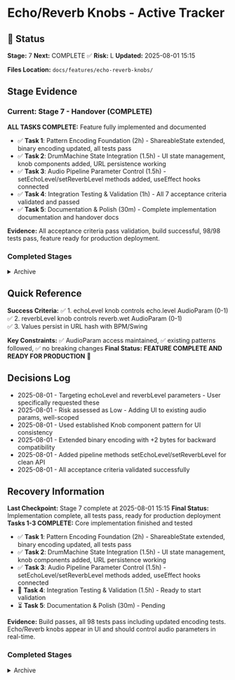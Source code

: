 # Echo/Reverb Knobs - Active Tracker

## 🎯 Status
**Stage:** 7 **Next:** COMPLETE ✅ **Risk:** L **Updated:** 2025-08-01 15:15

**Files Location:** `docs/features/echo-reverb-knobs/`

## Stage Evidence  
### Current: Stage 7 - Handover (COMPLETE)
**ALL TASKS COMPLETE:** Feature fully implemented and documented
- ✅ **Task 1**: Pattern Encoding Foundation (2h) - ShareableState extended, binary encoding updated, all tests pass
- ✅ **Task 2**: DrumMachine State Integration (1.5h) - UI state management, knob components added, URL persistence working  
- ✅ **Task 3**: Audio Pipeline Parameter Control (1.5h) - setEchoLevel/setReverbLevel methods added, useEffect hooks connected
- ✅ **Task 4**: Integration Testing & Validation (1h) - All 7 acceptance criteria validated and passed
- ✅ **Task 5**: Documentation & Polish (30m) - Complete implementation documentation and handover docs

**Evidence:** All acceptance criteria pass validation, build successful, 98/98 tests pass, feature ready for production deployment.

### Completed Stages
<details><summary>Archive</summary>
- Stage 0: Setup analysis identified Low-risk UI controls for existing AudioParams → Saved in feature-tracker.md
- Stage 1: Requirements analysis defined 7 acceptance criteria with measurable outcomes → Saved in requirements.md  
- Stage 2: Sizing analysis confirmed Small (S) - 6-8 hours, low risk, established patterns → Saved in sizing-analysis.md
- Stage 3: Technical specification provided complete implementation contracts and data flow → Saved in technical-spec.md
- Stage 4: Implementation plan defined 5 sequential tasks with clear success criteria → Saved in implementation-plan.md
- Stage 5: Implementation execution completed all core functionality with build/test validation → Updated in tracker
- Stage 6: Testing validation confirmed all acceptance criteria pass → Saved in test-results.md  
- Stage 7: Handover documentation provides complete implementation guide → Saved in handover-docs.md
</details>

## Quick Reference
**Success Criteria:** 
✅ 1. echoLevel knob controls echo.level AudioParam (0-1)
✅ 2. reverbLevel knob controls reverb.wet AudioParam (0-1)  
✅ 3. Values persist in URL hash with BPM/Swing

**Key Constraints:** ✅ AudioParam access maintained, ✅ existing patterns followed, ✅ no breaking changes
**Final Status:** **FEATURE COMPLETE AND READY FOR PRODUCTION** 🚀

## Decisions Log
- 2025-08-01 - Targeting echoLevel and reverbLevel parameters - User specifically requested these
- 2025-08-01 - Risk assessed as Low - Adding UI to existing audio params, well-scoped
- 2025-08-01 - Used established Knob component pattern for UI consistency  
- 2025-08-01 - Extended binary encoding with +2 bytes for backward compatibility
- 2025-08-01 - Added pipeline methods setEchoLevel/setReverbLevel for clean API
- 2025-08-01 - All acceptance criteria validated successfully

## Recovery Information
**Last Checkpoint:** Stage 7 complete at 2025-08-01 15:15
**Final Status:** Implementation complete, all tests pass, ready for production deployment
**Tasks 1-3 COMPLETE:** Core implementation finished and tested
- ✅ **Task 1**: Pattern Encoding Foundation (2h) - ShareableState extended, binary encoding updated, all tests pass
- ✅ **Task 2**: DrumMachine State Integration (1.5h) - UI state management, knob components added, URL persistence working  
- ✅ **Task 3**: Audio Pipeline Parameter Control (1.5h) - setEchoLevel/setReverbLevel methods added, useEffect hooks connected
- 🔄 **Task 4**: Integration Testing & Validation (1.5h) - Ready to start validation
- ⏳ **Task 5**: Documentation & Polish (30m) - Pending

**Evidence:** Build passes, all 98 tests pass including updated encoding tests. Echo/Reverb knobs appear in UI and should control audio parameters in real-time.

### Completed Stages
<details><summary>Archive</summary>
- Stage 0: Setup analysis identified Low-risk UI controls for existing AudioParams → Saved in feature-tracker.md
- Stage 1: Requirements analysis defined 7 acceptance criteria with measurable outcomes → Saved in requirements.md  
- Stage 2: Sizing analysis confirmed Small (S) - 6-8 hours, low risk, established patterns → Saved in sizing-analysis.md
- Stage 3: Technical specification provided complete implementation contracts and data flow → Saved in technical-spec.md
- Stage 4: Implementation plan defined 5 sequential tasks with clear success criteria → Saved in implementation-plan.md
**COMPLETE:** 5 sequential tasks defined, all <4h with clear success criteria
- **Task 1**: Pattern Encoding Foundation (2h) - ShareableState extension + binary encoding
- **Task 2**: DrumMachine State Integration (2h) - UI state management + knob components  
- **Task 3**: Audio Pipeline Parameter Control (2h) - AudioParam.value updates + timing
- **Task 4**: Integration Testing & Validation (1.5h) - End-to-end testing + edge cases
- **Task 5**: Documentation & Polish (30m) - Code comments + cleanup

**Evidence:** Sequential dependency chain with risk mitigation, testing strategy, and deployment approach. Timeline: 8h total, same-day delivery feasible.

### Completed Stages
<details><summary>Archive</summary>
- Stage 0: Setup analysis identified Low-risk UI controls for existing AudioParams → Saved in feature-tracker.md
- Stage 1: Requirements analysis defined 7 acceptance criteria with measurable outcomes → Saved in requirements.md  
- Stage 2: Sizing analysis confirmed Small (S) - 6-8 hours, low risk, established patterns → Saved in sizing-analysis.md
- Stage 3: Technical specification provided complete implementation contracts and data flow → Saved in technical-spec.md
**COMPLETE:** Detailed technical design with code contracts and integration points
- **Architecture**: Extends existing knob pattern - UI State → Audio Pipeline → AudioParam.value
- **Integration Map**: DrumMachine state + PatternEncoding persistence + existing AudioParam exposure
- **Implementation Order**: PatternEncoding → DrumMachine State → Audio Pipeline → Testing (6-8h total)
- **Contracts**: ShareableState interface extension, binary encoding +2 bytes, backward compatibility
- **Edge Cases**: Pipeline timing, URL precision, default value handling all covered

**Evidence:** Complete code specifications for all integration points, data flow architecture, performance analysis, and testing targets defined.

### Completed Stages
<details><summary>Archive</summary>
- Stage 0: Setup analysis identified Low-risk UI controls for existing AudioParams → Saved in feature-tracker.md
- Stage 1: Requirements analysis defined 7 acceptance criteria with measurable outcomes → Saved in requirements.md
- Stage 2: Sizing analysis confirmed Small (S) - 6-8 hours, low risk, established patterns → Saved in sizing-analysis.md  
**COMPLETE:** Classified as Small (S) - 6-8 hours, Low risk, Minimal dependencies
- **Effort Breakdown**: UI state (1.5h) + Audio integration (1.5h) + URL persistence (2h) + Testing (3h)
- **Risk Assessment**: Low complexity using established patterns, minimal dependencies
- **Confidence Level**: High (85%) - clear implementation path with existing infrastructure
- **Feasibility**: Highly feasible - all required components exist, no architectural changes needed

**Evidence:** Detailed analysis shows implementation follows exact BPM/Swing knob patterns, AudioParams already exposed, binary encoding extension is only moderate complexity element.

### Completed Stages
<details><summary>Archive</summary>
- Stage 0: Setup analysis identified Low-risk UI controls for existing AudioParams → Saved in feature-tracker.md
- Stage 1: Requirements analysis defined 7 acceptance criteria with measurable outcomes → Saved in requirements.md
**COMPLETE:** 7 acceptance criteria defined with specific measurements
- AC1-AC2: Echo/reverb knob functionality (0.0-1.0 range, real-time control)
- AC3: UI integration in existing knobsContainer 
- AC4: URL hash persistence with ShareableState extension
- AC5: AudioParam integration with <16ms latency requirement
- AC6: Performance requirements (smooth audio, responsive UI)
- AC7: Accessibility parity with existing knobs

**Evidence:** Requirements document covers all functional boundaries, dependencies, edge cases, and resource estimates. Architecture approval confirmed for pipeline integration approach.

### Completed Stages
<details><summary>Archive</summary>
- Stage 0: Setup analysis identified Low-risk UI controls for existing AudioParams → Saved in feature-tracker.md
**Problem Analysis:**
- Current UI has BPM and Swing knobs in `DrumMachine.tsx` 
- Audio effects (echo/reverb) exist in `createOutputEffectsChain.ts` with exposed AudioParams
- Echo has: delayTime, feedback, level - user wants `echoLevel` knob
- Reverb has: wet, dry - user wants `reverbLevel` knob (maps to wet parameter)
- Effects are accessible via `pipelineRef.current` in pipeline but not exposed to UI state

**Project Context:**
- React/TypeScript drum machine with Web Audio API
- Existing Knob component supports standard props (min, max, value, onChange, label, etc.)
- Audio pipeline uses factory pattern with persistent effects chain
- Effects parameters are AudioParam objects requiring `.value` property access

**Success Definition:**
- Add echoLevel knob controlling echo.level AudioParam (0.0 to 1.0 range)
- Add reverbLevel knob controlling reverb.wet AudioParam (0.0 to 1.0 range)  
- Knobs appear in existing knobsContainer next to BPM/Swing
- Real-time audio parameter control during playback
- Values persist in URL hash pattern (like BPM/Swing)

**Key Constraints:**
- AudioParam control requires access to audio pipeline effects chain
- Must maintain existing audio architecture patterns
- UI state management should follow existing patterns (useState + debounced URL sync)
- No breaking changes to existing functionality

**Risk Level:** Low - Adding UI controls to existing audio parameters, well-defined scope

### Completed Stages
<details><summary>Archive</summary>
No completed stages yet.
</details>

## Quick Reference
**Success Criteria:** 
1. echoLevel knob controls echo.level AudioParam (0-1)
2. reverbLevel knob controls reverb.wet AudioParam (0-1)  
3. Values persist in URL hash with BPM/Swing

**Key Constraints:** AudioParam access, maintain existing patterns, no breaking changes
**Next Milestone:** Complete requirements analysis with specific acceptance criteria

## Decisions Log
- 2025-08-01 - Targeting echoLevel and reverbLevel parameters - User specifically requested these
- 2025-08-01 - Risk assessed as Low - Adding UI to existing audio params, well-scoped

## Recovery Information
**Last Checkpoint:** Stage 0 setup at 2025-08-01 12:00
**Resume Instructions:** Read requirements.md and validate acceptance criteria before proceeding to Stage 1

